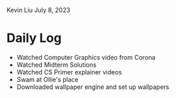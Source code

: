 Kevin Liu
July 8, 2023

# Daily Log
- Watched Computer Graphics video from Corona
- Watched Midterm Solutions
- Watched CS Primer explainer videos
- Swam at Ollie's place
- Downloaded wallpaper engine and set up wallpapers
